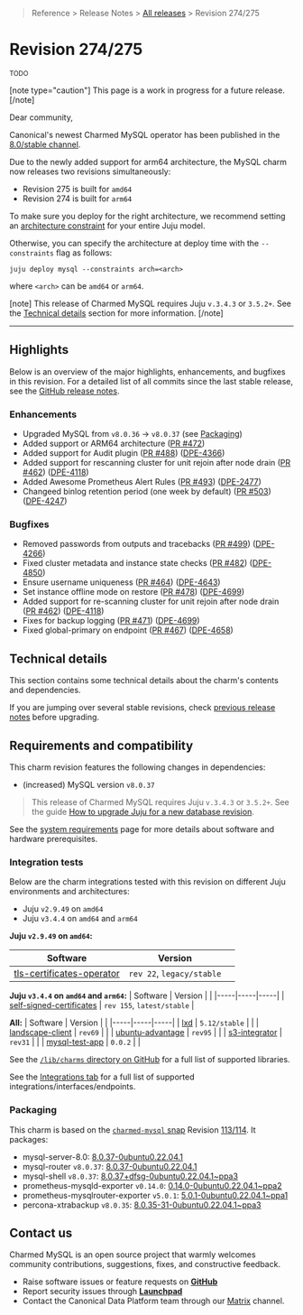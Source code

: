 > Reference > Release Notes > [All releases][] > Revision 274/275

# Revision 274/275
<sub>TODO</sub>

[note type="caution"]
This page is a work in progress for a future release.
[/note]

Dear community,

Canonical's newest Charmed MySQL operator has been published in the [8.0/stable channel].

Due to the newly added support for arm64 architecture, the MySQL charm now releases two revisions simultaneously:
* Revision 275 is built for `amd64`
* Revision 274 is built for `arm64`

To make sure you deploy for the right architecture, we recommend setting an [architecture constraint](https://juju.is/docs/juju/constraint#heading--arch) for your entire Juju model.

Otherwise, you can specify the architecture at deploy time with the `--constraints` flag as follows:

```shell
juju deploy mysql --constraints arch=<arch>
```
where `<arch>` can be `amd64` or `arm64`.

[note]
This release of Charmed MySQL requires Juju `v.3.4.3` or `3.5.2+`. See the [Technical details](#technical-details) section for more information.
[/note]

---

## Highlights

Below is an overview of the major highlights, enhancements, and bugfixes in this revision. For a detailed list of all commits since the last stable release, see the [GitHub release notes].

### Enhancements
* Upgraded MySQL from `v8.0.36` -> `v8.0.37` (see [Packaging](#packaging))
* Added support or ARM64 architecture ([PR #472](https://github.com/canonical/mysql-operator/pull/472)) 
* Added support for Audit plugin ([PR #488](https://github.com/canonical/mysql-operator/pull/488)) ([DPE-4366](https://warthogs.atlassian.net/browse/DPE-4366))
* Added support for rescanning cluster for unit rejoin after node drain ([PR #462](https://github.com/canonical/mysql-operator/pull/462)) ([DPE-4118](https://warthogs.atlassian.net/browse/DPE-4118))
* Added Awesome Prometheus Alert Rules ([PR #493](https://github.com/canonical/mysql-operator/pull/493)) ([DPE-2477](https://warthogs.atlassian.net/browse/DPE-2477))
* Changeed binlog retention period (one week by default) ([PR #503](https://github.com/canonical/mysql-operator/pull/503)) ([DPE-4247](https://warthogs.atlassian.net/browse/DPE-4247))

### Bugfixes

* Removed passwords from outputs and tracebacks ([PR #499](https://github.com/canonical/mysql-operator/pull/499)) ([DPE-4266](https://warthogs.atlassian.net/browse/DPE-4266))
* Fixed cluster metadata and instance state checks ([PR #482](https://github.com/canonical/mysql-operator/pull/482)) ([DPE-4850](https://warthogs.atlassian.net/browse/DPE-4850))
* Ensure username uniqueness ([PR #464](https://github.com/canonical/mysql-operator/pull/464)) ([DPE-4643](https://warthogs.atlassian.net/browse/DPE-4643))
* Set instance offline mode on restore ([PR #478](https://github.com/canonical/mysql-operator/pull/478)) ([DPE-4699](https://warthogs.atlassian.net/browse/DPE-4699))
* Added support for re-scanning cluster for unit rejoin after node drain ([PR #462](https://github.com/canonical/mysql-operator/pull/462)) ([DPE-4118](https://warthogs.atlassian.net/browse/DPE-4118))
* Fixes for backup logging ([PR #471](https://github.com/canonical/mysql-operator/pull/471)) ([DPE-4699](https://warthogs.atlassian.net/browse/DPE-4699))
* Fixed global-primary on endpoint ([PR #467](https://github.com/canonical/mysql-operator/pull/467)) ([DPE-4658](https://warthogs.atlassian.net/browse/DPE-4658))

## Technical details
This section contains some technical details about the charm's contents and dependencies. 

If you are jumping over several stable revisions, check [previous release notes][All releases] before upgrading.

## Requirements and compatibility
This charm revision features the following changes in dependencies:
* (increased) MySQL version `v8.0.37`

> This release of Charmed MySQL requires Juju `v.3.4.3` or `3.5.2+`. See the guide [How to upgrade Juju for a new database revision].

See the [system requirements] page for more details about software and hardware prerequisites.

### Integration tests
Below are the charm integrations tested with this revision on different Juju environments and architectures:
* Juju `v2.9.49` on `amd64`
* Juju  `v3.4.4` on `amd64` and `arm64`

**Juju `v2.9.49` on `amd64`:**

| Software | Version | |
|-----|-----|-----|
| [tls-certificates-operator] | `rev 22`, `legacy/stable` | 

**Juju `v3.4.4` on `amd64` and `arm64`:**
| Software | Version | |
|-----|-----|-----|
| [self-signed-certificates] | `rev 155`, `latest/stable` | 

**All:**
| Software | Version |  |
|-----|-----|-----|
| [lxd] | `5.12/stable` | |
| [landscape-client] | `rev69` | |
| [ubuntu-advantage] | `rev95` | |
| [s3-integrator] | `rev31` | |
| [mysql-test-app] |  `0.0.2` | |

See the [`/lib/charms` directory on GitHub] for a full list of supported libraries.

See the [Integrations tab] for a full list of supported integrations/interfaces/endpoints.

### Packaging
This charm is based on the [`charmed-mysql` snap] Revision [113/114][snap rev113/114]. It packages:
- mysql-server-8.0: [8.0.37-0ubuntu0.22.04.1]
- mysql-router `v8.0.37`: [8.0.37-0ubuntu0.22.04.1]
- mysql-shell `v8.0.37`: [8.0.37+dfsg-0ubuntu0.22.04.1~ppa3]
- prometheus-mysqld-exporter `v0.14.0`: [0.14.0-0ubuntu0.22.04.1~ppa2]
- prometheus-mysqlrouter-exporter `v5.0.1`: [5.0.1-0ubuntu0.22.04.1~ppa1]
- percona-xtrabackup `v8.0.35`: [8.0.35-31-0ubuntu0.22.04.1~ppa3]

## Contact us
  
Charmed MySQL is an open source project that warmly welcomes community contributions, suggestions, fixes, and constructive feedback.  
* Raise software issues or feature requests on [**GitHub**](https://github.com/canonical/mysql-operator/issues)  
*  Report security issues through [**Launchpad**](https://wiki.ubuntu.com/DebuggingSecurity#How%20to%20File)  
* Contact the Canonical Data Platform team through our [Matrix](https://matrix.to/#/#charmhub-data-platform:ubuntu.com) channel.

<!-- LINKS -->
[8.0/stable channel]: https://charmhub.io/mysql?channel=8.0/stable 
[GitHub release notes]: https://github.com/canonical/mysql-operator/releases/tag/rev275

[All releases]: /t/11881
[system requirements]: /t/11742
[How to upgrade Juju for a new database revision]: /t/14325

[Integrations tab]: https://charmhub.io/mysql/integrations
[Libraries tab]: https://charmhub.io/mysql/libraries

[`/lib/charms` directory on GitHub]: https://github.com/canonical/mysql-operator/tree/main/lib/charms

[juju]: https://juju.is/docs/juju/
[lxd]: https://documentation.ubuntu.com/lxd/en/latest/
[data-integrator]: https://charmhub.io/data-integrator
[s3-integrator]: https://charmhub.io/s3-integrator
[microk8s]: https://charmhub.io/microk8s
[tls-certificates-operator]: https://charmhub.io/tls-certificates-operator
[self-signed-certificates]: https://charmhub.io/self-signed-certificates
[mysql-test-app]: https://charmhub.io/mysql-test-app
[landscape-client]: https://charmhub.io/landscape-client
[ubuntu-advantage]: https://charmhub.io/ubuntu-advantage

[snap rev113/114]: https://github.com/canonical/charmed-mysql-snap/releases/tag/rev114
[`charmed-mysql` snap]: https://snapcraft.io/charmed-mysql
[8.0.37-0ubuntu0.22.04.1]: https://launchpad.net/ubuntu/+source/mysql-8.0/8.0.37-0ubuntu0.22.04.3
[8.0.37+dfsg-0ubuntu0.22.04.1~ppa3]: https://launchpad.net/~data-platform/+archive/ubuntu/mysql-shell
[0.14.0-0ubuntu0.22.04.1~ppa2]: https://launchpad.net/~data-platform/+archive/ubuntu/mysqld-exporter
[5.0.1-0ubuntu0.22.04.1~ppa1]: https://launchpad.net/~data-platform/+archive/ubuntu/mysqlrouter-exporter
[8.0.35-31-0ubuntu0.22.04.1~ppa3]: https://launchpad.net/~data-platform/+archive/ubuntu/xtrabackup